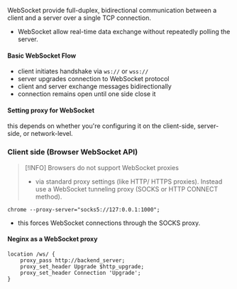 WebSocket provide full-duplex, bidirectional communication between a client and a server over a single TCP connection.
- WebSocket allow real-time data exchange without repeatedly polling the server.

#### Basic WebSocket Flow
- client initiates handshake via `ws://` or `wss://`
- server upgrades connection to WebSocket protocol
- client and server exchange messages bidirectionally
- connection remains open until one side close it


#### Setting proxy for WebSocket
this depends on whether you're configuring it on the client-side, server-side, or network-level.

### Client side (Browser WebSocket API)

> [!INFO] Browsers do not support WebSocket proxies 
> - via standard proxy settings (like HTTP/ HTTPS proxies). Instead use a WebSocket tunneling proxy (SOCKS or HTTP CONNECT method).

```shell
chrome --proxy-server="socks5://127:0.0.1:1000";

```
- this forces WebSocket connections through the SOCKS proxy.

#### Neginx as a WebSocket proxy

```nginx
location /ws/ {
	proxy_pass http://backend_server;
	proxy_set_header Upgrade $http_upgrade;
	proxy_set_header Connection 'Upgrade';
}

```